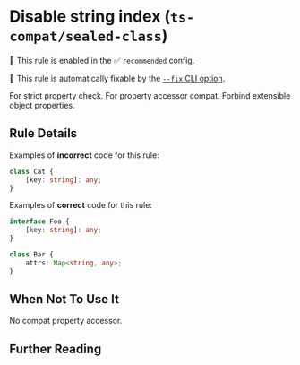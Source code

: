 # Disable string index (`ts-compat/sealed-class`)

💼 This rule is enabled in the ✅ `recommended` config.

🔧 This rule is automatically fixable by the [`--fix` CLI option](https://eslint.org/docs/latest/user-guide/command-line-interface#--fix).

<!-- end auto-generated rule header -->

For strict property check. For property accessor compat. Forbind extensible object properties.

## Rule Details

Examples of **incorrect** code for this rule:

```ts
class Cat {
	[key: string]: any;
}
```

Examples of **correct** code for this rule:

```ts
interface Foo {
	[key: string]: any;
}

class Bar {
	attrs: Map<string, any>;
}
```

## When Not To Use It

No compat property accessor.

## Further Reading

